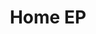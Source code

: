 ---
layout: default
title: Home EP
nav_exclude: true
permalink: /home-ep
last_modified: 2023-05-30
redirect_to: https://youtube.com/playlist?list=PLvhaMEJVluKwwnmFo449kfggb8nbfAAVk
description: "Check out K9's First EP!"
---